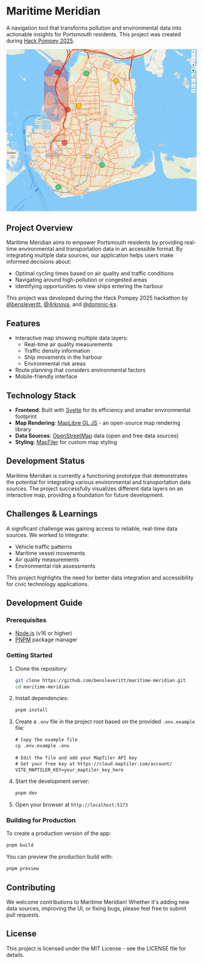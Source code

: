 # Maritime Meridian

A navigation tool that transforms pollution and environmental data into actionable insights for Portsmouth residents. This project was created during [Hack Pompey 2025](https://hackpompey.co.uk/).

![Screenshot of Maritime Meridian](./screenshot.png)

## Project Overview

Maritime Meridian aims to empower Portsmouth residents by providing real-time environmental and transportation data in an accessible format. By integrating multiple data sources, our application helps users make informed decisions about:

- Optimal cycling times based on air quality and traffic conditions
- Navigating around high-pollution or congested areas
- Identifying opportunities to view ships entering the harbour

This project was developed during the Hack Pompey 2025 hackathon by [@bensleveritt](https://github.com/bensleveritt), [@4rknova](https://github.com/4rknova), and [@dominic-ks](https://github.com/dominic-ks).

## Features

- Interactive map showing multiple data layers:
  - Real-time air quality measurements
  - Traffic density information
  - Ship movements in the harbour
  - Environmental risk areas
- Route planning that considers environmental factors
- Mobile-friendly interface

## Technology Stack

- **Frontend**: Built with [Svelte](https://svelte.dev/) for its efficiency and smaller environmental footprint
- **Map Rendering**: [MapLibre GL JS](https://maplibre.org/) - an open-source map rendering library
- **Data Sources**: [OpenStreetMap](https://www.openstreetmap.org/) data (open and free data sources)
- **Styling**: [MapTiler](https://www.maptiler.com/) for custom map styling

## Development Status

Maritime Meridian is currently a functioning prototype that demonstrates the potential for integrating various environmental and transportation data sources. The project successfully visualizes different data layers on an interactive map, providing a foundation for future development.

## Challenges & Learnings

A significant challenge was gaining access to reliable, real-time data sources. We worked to integrate:

- Vehicle traffic patterns
- Maritime vessel movements
- Air quality measurements
- Environmental risk assessments

This project highlights the need for better data integration and accessibility for civic technology applications.

## Development Guide

### Prerequisites

- [Node.js](https://nodejs.org/) (v16 or higher)
- [PNPM](https://pnpm.io/) package manager

### Getting Started

1. Clone the repository:

   ```bash
   git clone https://github.com/bensleveritt/maritime-meridian.git
   cd maritime-meridian
   ```

2. Install dependencies:

   ```bash
   pnpm install
   ```

3. Create a `.env` file in the project root based on the provided `.env.example` file:

   ```
   # Copy the example file
   cp .env.example .env

   # Edit the file and add your MapTiler API key
   # Get your free key at https://cloud.maptiler.com/account/
   VITE_MAPTILER_KEY=your_maptiler_key_here
   ```

4. Start the development server:

   ```bash
   pnpm dev
   ```

5. Open your browser at `http://localhost:5173`

### Building for Production

To create a production version of the app:

```bash
pnpm build
```

You can preview the production build with:

```bash
pnpm preview
```

## Contributing

We welcome contributions to Maritime Meridian! Whether it's adding new data sources, improving the UI, or fixing bugs, please feel free to submit pull requests.

## License

This project is licensed under the MIT License - see the LICENSE file for details.
